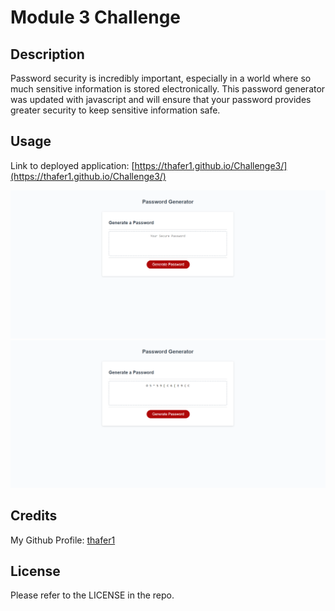 # Module 3 Challenge

## Description

Password security is incredibly important, especially in a world where so much sensitive information is stored electronically. This password generator was updated with javascript and will ensure that your password provides greater security to keep sensitive information safe.

## Usage

Link to deployed application: [https://thafer1.github.io/Challenge3/](https://thafer1.github.io/Challenge3/)

<img src="Assets\Screenshot_before.png">
<img src="Assets\Screenshot_after.png">

## Credits

My Github Profile: [thafer1](https://github.com/thafer1)

## License

Please refer to the LICENSE in the repo.